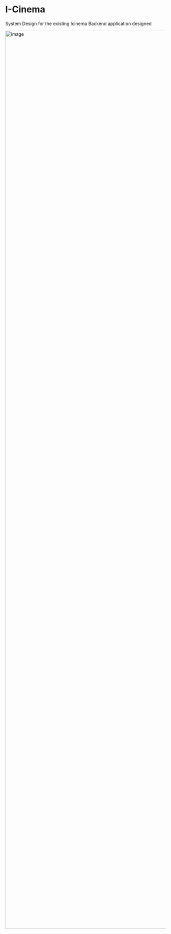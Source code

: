 # I-Cinema

System Design for the existing Icinema Backend application designed

<img width="2718" height="2811" alt="image" src="[https://github.com/user-attachments/assets/e9e627ef-633b-4337-ab55-ee00498a28a0](https://excalidraw.com/#json=Wa2c403i_rdawJR-Awme5,As4FQ_SXIcwawEaR11ICKw)" />
